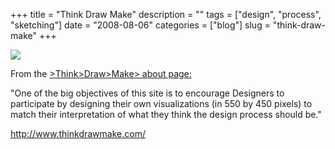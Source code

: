 +++
title = "Think Draw Make"
description = ""
tags = ["design", "process", "sketching"]
date = "2008-08-06"
categories = ["blog"]
slug = "think-draw-make"
+++



  <div class="notebook-screenshot"><a href="http://www.thinkdrawmake.com/"><img id='bluga-thumbnail-1344' class='bluga-thumbnail large' src='http://media.konigi.com/bluga/
wt4899c3b2a3bc7.jpg'/></a></div><p>From the <a href="http://www.thinkdrawmake.com/">&gt;Think&gt;Draw&gt;Make&gt; about page:</a></p>
<p>"One of the big objectives of this site is to encourage Designers to participate by designing their own visualizations (in 550 by 450 pixels) to match their interpretation of what they think the design process should be."</p>

  <a href="http://www.thinkdrawmake.com/">http://www.thinkdrawmake.com/</a>
